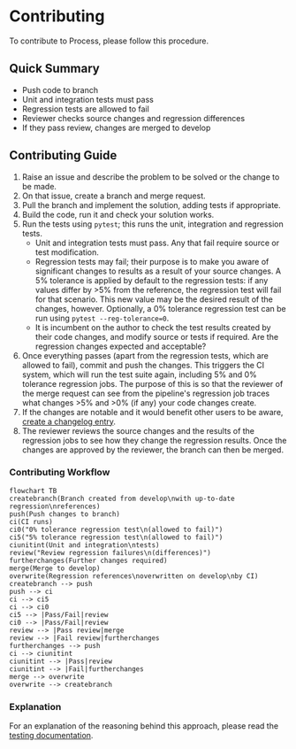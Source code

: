 # Contributing
To contribute to Process, please follow this procedure.

## Quick Summary
- Push code to branch
- Unit and integration tests must pass
- Regression tests are allowed to fail
- Reviewer checks source changes and regression differences
- If they pass review, changes are merged to develop

## Contributing Guide
1. Raise an issue and describe the problem to be solved or the change to be made.
1. On that issue, create a branch and merge request.
1. Pull the branch and implement the solution, adding tests if appropriate.
1. Build the code, run it and check your solution works.
1. Run the tests using `pytest`; this runs the unit, integration and regression tests.
    - Unit and integration tests must pass. Any that fail require source or test modification.
    - Regression tests may fail; their purpose is to make you aware of significant changes to results as a result of your source changes. A 5% tolerance is applied by default to the regression tests: if any values differ by >5% from the reference, the regression test will fail for that scenario. This new value may be the desired result of the changes, however. Optionally, a 0% tolerance regression test can be run using `pytest --reg-tolerance=0`.
    - It is incumbent on the author to check the test results created by their code changes, and modify source or tests if required. Are the regression changes expected and acceptable?
1. Once everything passes (apart from the regression tests, which are allowed to fail), commit and push the changes. This triggers the CI system, which will run the test suite again, including 5% and 0% tolerance regression jobs. The purpose of this is so that the reviewer of the merge request can see from the pipeline's regression job traces what changes >5% and >0% (if any) your code changes create.
1. If the changes are notable and it would benefit other users to be aware, [create a changelog entry](documentation/proc-pages/development/versioning.md).
1. The reviewer reviews the source changes and the results of the regression jobs to see how they change the regression results. Once the changes are approved by the reviewer, the branch can then be merged.

### Contributing Workflow
```mermaid
flowchart TB
createbranch(Branch created from develop\nwith up-to-date regression\nreferences)
push(Push changes to branch)
ci(CI runs)
ci0("0% tolerance regression test\n(allowed to fail)")
ci5("5% tolerance regression test\n(allowed to fail)")
ciunitint(Unit and integration\ntests)
review("Review regression failures\n(differences)")
furtherchanges(Further changes required)
merge(Merge to develop)
overwrite(Regression references\noverwritten on develop\nby CI)
createbranch --> push
push --> ci
ci --> ci5
ci --> ci0
ci5 --> |Pass/Fail|review
ci0 --> |Pass/Fail|review
review --> |Pass review|merge
review --> |Fail review|furtherchanges
furtherchanges --> push
ci --> ciunitint
ciunitint --> |Pass|review
ciunitint --> |Fail|furtherchanges
merge --> overwrite
overwrite --> createbranch
```

### Explanation
For an explanation of the reasoning behind this approach, please read the [testing documentation](http://process.gitpages.ccfe.ac.uk/process/development/testing).
